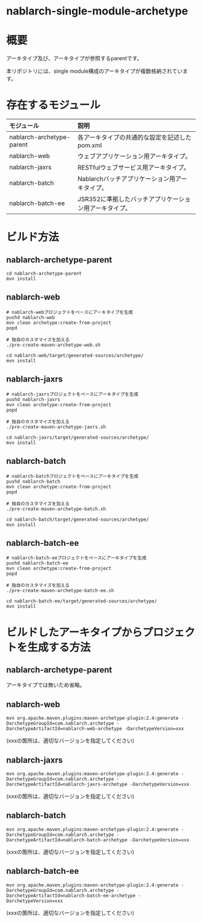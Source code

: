 nablarch-single-module-archetype
================================

# 概要

アーキタイプ及び、アーキタイプが参照するparentです。

本リポジトリには、single module構成のアーキタイプが複数格納されています。


# 存在するモジュール

| モジュール              | 説明                                                  |
|:------------------------|:------------------------------------------------------|
|nablarch-archetype-parent|各アーキタイプの共通的な設定を記述したpom.xml          |
|nablarch-web             |ウェブアプリケーション用アーキタイプ。                 |
|nablarch-jaxrs           |RESTfulウェブサービス用アーキタイプ。                  |
|nablarch-batch           |Nablarchバッチアプリケーション用アーキタイプ。         |
|nablarch-batch-ee        |JSR352に準拠したバッチアプリケーション用アーキタイプ。 |


# ビルド方法

## nablarch-archetype-parent

```
cd nablarch-archetype-parent
mvn install
```

## nablarch-web

```
# nablarch-webプロジェクトをベースにアーキタイプを生成
pushd nablarch-web
mvn clean archetype:create-from-project
popd

# 独自のカスタマイズを加える
./pre-create-maven-archetype-web.sh

cd nablarch-web/target/generated-sources/archetype/
mvn install
```

## nablarch-jaxrs

```
# nablarch-jaxrsプロジェクトをベースにアーキタイプを生成
pushd nablarch-jaxrs
mvn clean archetype:create-from-project
popd

# 独自のカスタマイズを加える
./pre-create-maven-archetype-jaxrs.sh

cd nablarch-jaxrs/target/generated-sources/archetype/
mvn install
```

## nablarch-batch

```
# nablarch-batchプロジェクトをベースにアーキタイプを生成
pushd nablarch-batch
mvn clean archetype:create-from-project
popd

# 独自のカスタマイズを加える
./pre-create-maven-archetype-batch.sh

cd nablarch-batch/target/generated-sources/archetype/
mvn install
```

## nablarch-batch-ee

```
# nablarch-batch-eeプロジェクトをベースにアーキタイプを生成
pushd nablarch-batch-ee
mvn clean archetype:create-from-project
popd

# 独自のカスタマイズを加える
./pre-create-maven-archetype-batch-ee.sh

cd nablarch-batch-ee/target/generated-sources/archetype/
mvn install
```


# ビルドしたアーキタイプからプロジェクトを生成する方法

## nablarch-archetype-parent

アーキタイプでは無いため省略。


## nablarch-web

```
mvn org.apache.maven.plugins:maven-archetype-plugin:2.4:generate -DarchetypeGroupId=com.nablarch.archetype -DarchetypeArtifactId=nablarch-web-archetype -DarchetypeVersion=xxx
```
(xxxの箇所は、適切なバージョンを指定してください)


## nablarch-jaxrs

```
mvn org.apache.maven.plugins:maven-archetype-plugin:2.4:generate -DarchetypeGroupId=com.nablarch.archetype -DarchetypeArtifactId=nablarch-jaxrs-archetype -DarchetypeVersion=xxx
```
(xxxの箇所は、適切なバージョンを指定してください)


## nablarch-batch

```
mvn org.apache.maven.plugins:maven-archetype-plugin:2.4:generate -DarchetypeGroupId=com.nablarch.archetype -DarchetypeArtifactId=nablarch-batch-archetype -DarchetypeVersion=xxx
```
(xxxの箇所は、適切なバージョンを指定してください)


## nablarch-batch-ee

```
mvn org.apache.maven.plugins:maven-archetype-plugin:2.4:generate -DarchetypeGroupId=com.nablarch.archetype -DarchetypeArtifactId=nablarch-batch-ee-archetype -DarchetypeVersion=xxx
```
(xxxの箇所は、適切なバージョンを指定してください)
